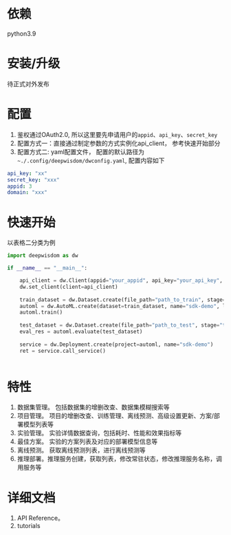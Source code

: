 # 依赖
python3.9
# 安装/升级
待正式对外发布
# 配置
1. 鉴权通过OAuth2.0, 所以这里要先申请用户的`appid`、`api_key`、`secret_key`
2. 配置方式一：直接通过制定参数的方式实例化api_client， 参考快速开始部分
3. 配置方式二: yaml配置文件， 配置的默认路径为`~./.config/deepwisdom/dwconfig.yaml`, 配置内容如下
```yaml
api_key: "xx"
secret_key: "xxx"
appid: 3
domain: "xxx"
```

# 快速开始
以表格二分类为例
```python
import deepwisdom as dw

if __name__ == "__main__":

    api_client = dw.Client(appid="your_appid", api_key="your_api_key", secret_key="your_secret_key")
    dw.set_client(client=api_client)
    
    train_dataset = dw.Dataset.create(file_path="path_to_train", stage="train")
    automl = dw.AutoML.create(dataset=train_dataset, name="sdk-demo", label_col="k", time_col="g")
    automl.train()
    
    test_dataset = dw.Dataset.create(file_path="path_to_test", stage="test")
    eval_res = automl.evaluate(test_dataset)
    
    service = dw.Deployment.create(project=automl, name="sdk-demo")
    ret = service.call_service()
    
```
# 特性
1. 数据集管理。 包括数据集的增删改查、数据集模糊搜索等
2. 项目管理。 项目的增删改查、训练管理、离线预测、高级设置更新、方案/部署模型列表等
3. 实验管理。 实验详情数据查询，包括耗时、性能和效果指标等
4. 最佳方案。 实验的方案列表及对应的部署模型信息等
5. 离线预测。 获取离线预测列表，进行离线预测等
6. 推理部署。推理服务创建，获取列表，修改常驻状态，修改推理服务名称，调用服务等

# 详细文档
1. API Reference。 
2. tutorials

